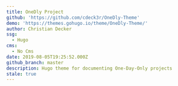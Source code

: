 ```yaml
---
title: OneDly Project
github: 'https://github.com/cdeck3r/OneDly-Theme'
demo: 'https://themes.gohugo.io/theme/OneDly-Theme/'
author: Christian Decker
ssg:
  - Hugo
cms:
  - No Cms
date: 2019-08-05T19:25:52.000Z
github_branch: master
description: Hugo theme for documenting One-Day-Only projects
stale: true
---
```

